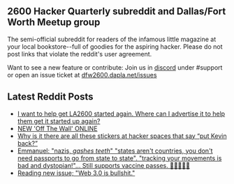 ## 2600 Hacker Quarterly subreddit and Dallas/Fort Worth Meetup group
The semi-official subreddit for readers of the infamous little magazine at your local bookstore--full of goodies for the aspiring hacker. Please do not post links that violate the reddit's user agreement.

Want to see a new feature or contribute: 
Join us in [discord](https://dfw2600.dapla.net/chat) under #support or open an issue ticket at [dfw2600.dapla.net/issues](https://dfw2600.dapla.net/issues)

## Latest Reddit Posts
<!-- BLOG-POST-LIST:START -->
- [I want to help get LA2600 started again. Where can I advertise it to help them get it started up again?](https://www.reddit.com/r/2600/comments/vusob8/i_want_to_help_get_la2600_started_again_where_can/)
- [NEW 'Off The Wall' ONLINE](https://2600.com/wall/05-07-2022)
- [Why is it there are all these stickers at hacker spaces that say “put Kevin back?”](https://www.reddit.com/r/2600/comments/vnc77g/why_is_it_there_are_all_these_stickers_at_hacker/)
- [Emmanuel: "nazis, *gashes teeth*" "states aren't countries, you don't need passports to go from state to state". "tracking your movements is bad and dystopian!"... Still supports vaccine passes. 🤔😞🤷🏻‍♂️](https://www.reddit.com/r/2600/comments/vn6qfd/emmanuel_nazis_gashes_teeth_states_arent/)
- [Reading new issue; "Web 3.0 is bullshit."](https://www.reddit.com/r/2600/comments/vl4gi9/reading_new_issue_web_30_is_bullshit/)
<!-- BLOG-POST-LIST:END -->
